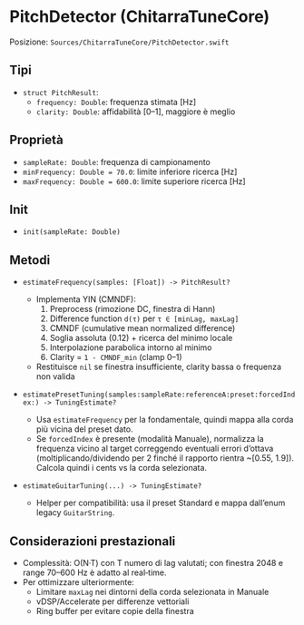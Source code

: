# PitchDetector (ChitarraTuneCore)

Posizione: `Sources/ChitarraTuneCore/PitchDetector.swift`

## Tipi
- `struct PitchResult`:
  - `frequency: Double`: frequenza stimata [Hz]
  - `clarity: Double`: affidabilità [0–1], maggiore è meglio

## Proprietà
- `sampleRate: Double`: frequenza di campionamento
- `minFrequency: Double = 70.0`: limite inferiore ricerca [Hz]
- `maxFrequency: Double = 600.0`: limite superiore ricerca [Hz]

## Init
- `init(sampleRate: Double)`

## Metodi
- `estimateFrequency(samples: [Float]) -> PitchResult?`
  - Implementa YIN (CMNDF):
    1) Preprocess (rimozione DC, finestra di Hann)
    2) Difference function `d(τ)` per `τ ∈ [minLag, maxLag]`
    3) CMNDF (cumulative mean normalized difference)
    4) Soglia assoluta (0.12) + ricerca del minimo locale
    5) Interpolazione parabolica intorno al minimo
    6) Clarity = `1 - CMNDF_min` (clamp 0–1)
  - Restituisce `nil` se finestra insufficiente, clarity bassa o frequenza non valida

- `estimatePresetTuning(samples:sampleRate:referenceA:preset:forcedIndex:) -> TuningEstimate?`
  - Usa `estimateFrequency` per la fondamentale, quindi mappa alla corda più vicina del preset dato.
  - Se `forcedIndex` è presente (modalità Manuale), normalizza la frequenza vicino al target correggendo eventuali errori d’ottava (moltiplicando/dividendo per 2 finché il rapporto rientra ~[0.55, 1.9]). Calcola quindi i cents vs la corda selezionata.

- `estimateGuitarTuning(...) -> TuningEstimate?`
  - Helper per compatibilità: usa il preset Standard e mappa dall’enum legacy `GuitarString`.

## Considerazioni prestazionali
- Complessità: O(N·T) con T numero di lag valutati; con finestra 2048 e range 70–600 Hz è adatto al real‑time.
- Per ottimizzare ulteriormente:
  - Limitare `maxLag` nei dintorni della corda selezionata in Manuale
  - vDSP/Accelerate per differenze vettoriali
  - Ring buffer per evitare copie della finestra

